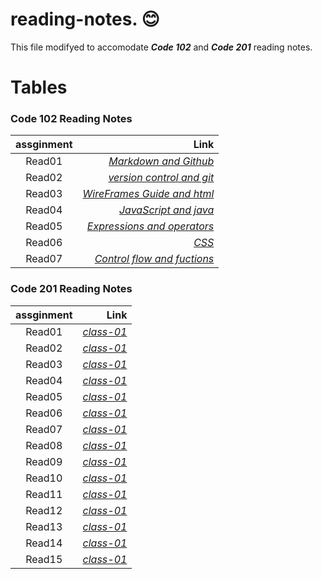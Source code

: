 # reading-notes. :blush:


This file modifyed to accomodate ***Code 102*** and ***Code 201*** reading notes.  

  


# Tables
###  Code 102 Reading Notes

| assginment |  Link  |
|:-----------------: |-------------:|
|Read01| [*Markdown and Github*](https://ahmad-khaled-zaid.github.io/reading-notes./102/read01) |
|Read02| [*version control and git*](https://ahmad-khaled-zaid.github.io/reading-notes./102/read02) |
|Read03| [*WireFrames Guide and html*](https://ahmad-khaled-zaid.github.io/reading-notes./102/read03) |
|Read04| [*JavaScript and java*](https://ahmad-khaled-zaid.github.io/reading-notes./102/read04) |
|Read05| [*Expressions and operators*](https://ahmad-khaled-zaid.github.io/reading-notes./102/read05) |
|Read06| [*CSS*](https://ahmad-khaled-zaid.github.io/reading-notes./102/read06) |
|Read07| [*Control flow and fuctions*](https://ahmad-khaled-zaid.github.io/reading-notes./102/read07) |




###  Code 201 Reading Notes

| assginment |  Link  |
|:-----------------: |-------------:|
|Read01| [*class-01*](https://ahmad-khaled-zaid.github.io/reading-notes./201/class-01) |  
|Read02| [*class-01*](https://ahmad-khaled-zaid.github.io/reading-notes./201/class-02) |  
|Read03| [*class-01*](https://ahmad-khaled-zaid.github.io/reading-notes./201/class-03) |  
|Read04| [*class-01*]() |    
|Read05| [*class-01*]() |  
|Read06| [*class-01*]() |  
|Read07| [*class-01*]() |  
|Read08| [*class-01*]() |  
|Read09| [*class-01*]() |  
|Read10| [*class-01*]() |  
|Read11| [*class-01*]() |  
|Read12| [*class-01*]() |  
|Read13| [*class-01*]() |  
|Read14| [*class-01*]() |  
|Read15| [*class-01*]() |


